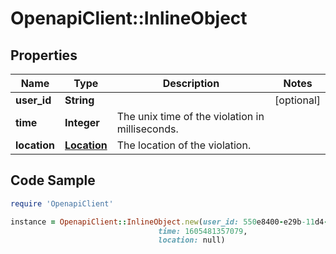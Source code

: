 # OpenapiClient::InlineObject

## Properties

Name | Type | Description | Notes
------------ | ------------- | ------------- | -------------
**user_id** | **String** |  | [optional] 
**time** | **Integer** | The unix time of the violation in milliseconds. | 
**location** | [**Location**](Location.md) | The location of the violation. | 

## Code Sample

```ruby
require 'OpenapiClient'

instance = OpenapiClient::InlineObject.new(user_id: 550e8400-e29b-11d4-a716-446655440000,
                                 time: 1605481357079,
                                 location: null)
```



